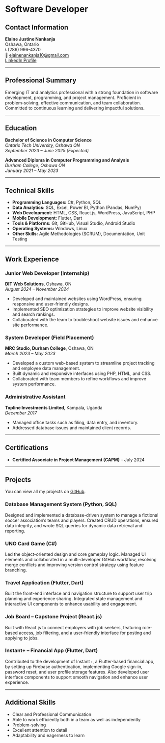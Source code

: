 # Software Developer

## Contact Information
**Elaine Justine Nankanja**  
Oshawa, Ontario  
📞 (289) 996-4370  
📧 elainenankanja10@gmail.com  
[LinkedIn Profile](https://www.linkedin.com/in/ElaineNankanja/)

---

## Professional Summary
Emerging IT and analytics professional with a strong foundation in software development, programming, and project management. Proficient in problem-solving, effective communication, and team collaboration. Committed to continuous learning and delivering impactful solutions.

---

## Education

**Bachelor of Science in Computer Science**  
*Ontario Tech University, Oshawa ON*  
*September 2023 – June 2025 (Expected)*

**Advanced Diploma in Computer Programming and Analysis**  
*Durham College, Oshawa ON*  
*January 2021 – May 2023*  


---

## Technical Skills

- **Programming Languages:** C#, Python, SQL  
- **Data Analytics:** SQL, Excel, Power BI, Python (Pandas, NumPy)  
- **Web Development:** HTML, CSS, React.js, WordPress, JavaScript, PHP  
- **Mobile Development:** Flutter, Dart  
- **Tools & Platforms:** Git, GitHub, Visual Studio, Android Studio  
- **Operating Systems:** Windows, Linux  
- **Other Skills:** Agile Methodologies (SCRUM), Documentation, Unit Testing  

---

## Work Experience

### Junior Web Developer (Internship)  
**DIT Web Solutions**, Oshawa, ON  
*August 2024 – November 2024*  
- Developed and maintained websites using WordPress, ensuring responsive and user-friendly designs.  
- Implemented SEO optimization strategies to improve website visibility and search rankings.  
- Collaborated with the team to troubleshoot website issues and enhance site performance.

### System Developer (Field Placement)  
**MRC Studio, Durham College**, Oshawa, ON  
*March 2023 – May 2023*  
- Developed a custom web-based system to streamline project tracking and employee data management.  
- Built dynamic and responsive interfaces using PHP, HTML, and CSS.  
- Collaborated with team members to refine workflows and improve system performance.

### Administrative Assistant  
**Topline Investments Limited**, Kampala, Uganda  
*December 2017*  
- Managed office tasks such as filing, data entry, and inventory.  
- Addressed database issues and maintained client records.

---

## Certifications

- **Certified Associate in Project Management (CAPM)** – July 2024  

---

## Projects
You can view all my projects on [GitHub](https://github.com/elainey188/Elaine-Nankanja-My-Portfolio).

### Database Management System (Python, SQL)  
Designed and implemented a database-driven system to manage a fictional soccer association’s teams and players. Created CRUD operations, ensured data integrity, and wrote SQL queries for dynamic data retrieval and reporting.

### UNO Card Game (C#)  
Led the object-oriented design and core gameplay logic. Managed UI elements and collaborated in a multi-developer GitHub workflow, resolving merge conflicts and improving version control strategy using feature branching.

### Travel Application (Flutter, Dart)  
Built the front-end interface and navigation structure to support user trip planning and experience sharing. Integrated state management and interactive UI components to enhance usability and engagement.

### Job Board – Capstone Project (React.js)  
Built with React.js to connect employers with job seekers, featuring role-based access, job filtering, and a user-friendly interface for posting and applying to jobs.

### Instant+ – Financial App (Flutter, Dart)  
Contributed to the development of Instant+, a Flutter-based financial app, by setting up Firebase authentication, implementing Google sign-in, password reset, and user profile storage features. Also developed user interface components to support smooth navigation and enhance user experience.


---

## Additional Skills

- Clear and Professional Communication  
- Able to work efficiently both in a team as well as independently  
- Problem-solving  
- Excellent attention to detail  
- Adaptability and eagerness to learn


